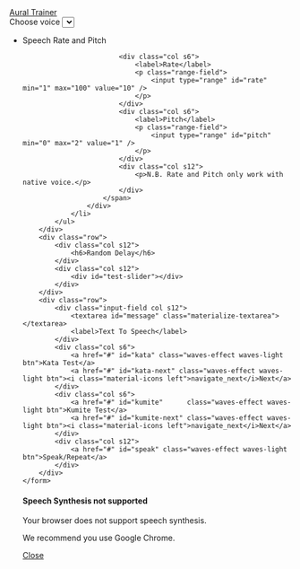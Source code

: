 <link rel="stylesheet" href="https://cdnjs.cloudflare.com/ajax/libs/materialize/1.0.0/css/materialize.min.css">
<link rel="stylesheet" href="nouislider.css">
<link href="https://fonts.googleapis.com/icon?family=Material+Icons" rel="stylesheet">

<div class="container">
	<div class="row">
		<nav>
			<div class="nav-wrapper">
				<div class="col s12">
					<a href="#" class="brand-logo">Aural Trainer</a>
				</div>
			</div>
		</nav>
	</div>
	<form class="col s8 offset-s2">
		<div class="row">
			<label>Choose voice</label>
			<select id="voices"></select>
		</div>
		<div class="row">
			<ul class="collapsible">
				<li>
					<div class="collapsible-header">Speech Rate and Pitch</div>
					<div class="collapsible-body">
						<span>

							<div class="col s6">
								<label>Rate</label>
								<p class="range-field">
									<input type="range" id="rate" min="1" max="100" value="10" />
								</p>
							</div>
							<div class="col s6">
								<label>Pitch</label>
								<p class="range-field">
									<input type="range" id="pitch" min="0" max="2" value="1" />
								</p>
							</div>
							<div class="col s12">
								<p>N.B. Rate and Pitch only work with native voice.</p>
							</div>		
						</span>
					</div>
				</li>
			</ul>	
		</div>
		<div class="row">
			<div class="col s12">
				<h6>Random Delay</h6>
			</div>
			<div class="col s12">
				<div id="test-slider"></div>
			</div>
		</div>
		<div class="row">
			<div class="input-field col s12">
				<textarea id="message" class="materialize-textarea"></textarea>
				<label>Text To Speech</label>
			</div>
			<div class="col s6">	
				<a href="#" id="kata" class="waves-effect waves-light btn">Kata Test</a>
				<a href="#" id="kata-next" class="waves-effect waves-light btn"><i class="material-icons left">navigate_next</i>Next</a>
			</div>
			<div class="col s6">		
				<a href="#" id="kumite"      class="waves-effect waves-light btn">Kumite Test</a>
				<a href="#" id="kumite-next" class="waves-effect waves-light btn"><i class="material-icons left">navigate_next</i>Next</a>
			</div>
			<div class="col s12">
				<a href="#" id="speak" class="waves-effect waves-light btn">Speak/Repeat</a>	
			</div>	
		</div>	
	</form>
</div>

<div id="modal1" class="modal">
	<h4>Speech Synthesis not supported</h4>
	<p>Your browser does not support speech synthesis.</p>
	<p>We recommend you use Google Chrome.</p>
	<div class="action-bar">
		<a href="#" class="waves-effect waves-green btn-flat modal-action modal-close">Close</a>
	</div>
</div>

<audio id="testAudio" hidden type="audio/mpeg"></audio>

<!-- Compiled and minified JavaScript -->
<script
  src="https://code.jquery.com/jquery-3.4.1.min.js"
  integrity="sha256-CSXorXvZcTkaix6Yvo6HppcZGetbYMGWSFlBw8HfCJo="
  crossorigin="anonymous"></script>
<script src="https://cdnjs.cloudflare.com/ajax/libs/materialize/1.0.0/js/materialize.min.js"></script>
<script src="nouislider.js"></script>
<script src="https://cdnjs.cloudflare.com/ajax/libs/wnumb/1.1.0/wNumb.min.js"></script>
<script>
//use Google 粤語（香港）

//https://developer.mozilla.org/en-US/docs/Web/JavaScript/Reference/Global_Objects/Math/random
function getRandomInt(p1, p2) {

  var m = p2 ? p2 - p1 : p1;
  return Math.floor(Math.random() * Math.floor(m)) + (p2 ? p1 : 0);
}

// https://itinerarium.github.io/phoneme-synthesis/
var phonetics = [
		["sanbon", "sanbonn"],
		["gohon", "go honn"],
		["kihon", "keyhon"],
		["jiyu", "jeeyu"],
		["migi", "migy"],
		["mae", "may"],
		["geri", "gehry"],		
		["age", "aggi"],
		["uke", "ookey"],
		["uraken", "youracken"], //uoracken earachen
		["gyaku", "guyackhu"], //Guycku 
		["geden", "Gehd dan"], 
		["barai", "bharrai"],
		["uchi", "oochi"],
		["kizami", "kizzahmi"],
		["keage", "keeahgi"],
		["usherio", "ohwsherro"], //yousherrow
		["heian", "hean"],
		["hidari", "hid areye"],
		["nidan", "kneedan"],
		["bassai", "bhass eye"],
		["shodan", "showdan"]
	],
	mp3 = [
		"age uki", 
		"bassai dai",
		"gedan barrai",       
		"gohon",              
		"gyaku zuki",
		"heian godan",        
		"heian nidan",        
		"heian sandan",
		"heian shodan",       
		"heian yondan",       
		"hidari",
		"jiyu ippon",               
		"kihon ippon",        
		"mai geri",
		"migi",               
		"sanbon zuki",
		"sanbon",             
		"set five",           
		"set four",
		"set one",            
		"set three",          
		"set two",
		"taikyo-ku-shodan",   
		"tekki shodan",       
		"uraken"
		],
	syllabus = {
/*
	"10th Kyu" : {
		belt : "blue",
		kata	: ["Taikyo-Ku-Shodan"]
	},
*/	
	"9th Kyu" : {
		belt   : "red",
		kumite : {
			"kihon ippon" : "set 1" 
		},
		kata	: ["taikyo-ku-shodan"]		
	},
	"8th Kyu" : {
		belt   : "orange",
		kumite : {
			"gohon" : "set 1" 
		},
		kata	: ["heian shodan"]
	},
	"7th Kyu" : {
		belt   : "yellow",
		kumite : {
			"sanbon" : "set 1" 
		},
		kata	: ["heian nidan"]
	},
	"6th Kyu" : {
		belt   : "green",
		kumite : {
			"kihon ippon" : "set 2" 
		},
		kata	: ["heian sandan"]	
	},
	"5th Kyu" : {
		belt   : "purple",
		kumite : {
			"kihon ippon" : "set 3" 
		},
		kata	: ["heian yondan"]
	},
	"4th Kyu" : {
		belt   : "purple-white",
		kumite : {
			"kihon ippon" : "set 4" 
		},
		kata	: ["heian godan"]	
	},
	"3rd Kyu" : {
		belt   : "brown",
		kumite : {
			"kihon ippon" : "set 5",
			"jiyu ippon"  : "set 1"
		},
		kata	: ["tekki shodan"]
	},
	"2nd Kyu" : {
		belt	: "brown-white",
		kihon	: [
			"Mae-Geri, Sanbon-Zuki",
			"Age-Uke, Uraken, Mae-Geri, Gyaku-Zuki, Geda-Barai",
			"Soto-Uke, Yoko-Empi, Uraken, Gyaku-Zuki, Gedan-Barai",
			"Uchi-Uke, Kizami-Zuki, Gyaku-Zuki",
			"Shuto-Uke, Kizami-Mawashi-Geri, Gyaku-Zuki, Gedan-Barai",
			"Mae-Geri, Mawashi-Geri, Uraken, Gyaku-Zuki, Gedan-Barai",
			"Mae-Geri, Kekomi, Shuto-Uchi, Gyaku-Zuki, Gedan-Barai",
			"Yoko-Geri-Keage & Kekomi, Gyaku-Zuki, Gedan-Barai",
			"Ushiro-Geri, Uraken, Gyaku-Zuki"
		],
		kumite : {
			"kihon ippon" : [["set five", "set four", "set three", "set two", "set one"],["", "hidari", "migi"]],
			"jiyu ippon"  : [["set two", "set one"],["", "hidari", "migi"]],
			"gohon": false,
			"sanbon" : false
		},	
		kata	: ["bassai dai"]
	}	
};

function getRandomBelt(data){

	var belts = Object.keys(data),
		random_no = getRandomInt(belts.length);

	return belts[random_no];
}

function getRandomBeltKumite(data, belt){

	var all_kumite = Object.keys(data[belt].kumite),
		random_no  = getRandomInt(all_kumite.length),
		kumite     = all_kumite[ random_no ],
		sets       = data[belt].kumite[kumite];

	if( !sets ){
		return [kumite];
	}
			
	var random_set_no = getRandomInt( sets[0].length ),
		option_no	  = getRandomInt( sets[1].length );
		
	return [kumite, sets[0][random_set_no], sets[1][option_no]];	
}

//https://codepen.io/SteveJRobertson/pen/emGWaR
$(function(){

	M.AutoInit();
	
	$('.collapsible').collapsible();
	$('#kumite-next').hide();
	$('#kata-next').hide();
	
	//process mp3 list
	for( var i = 0; i < mp3.length; i++) {

		mp3[i] = [new RegExp( '\\b' + mp3[i].replace(/\s+/i, '\\s+') + '\\b(?![^{]*})'), mp3[i] + ".mp3"];
		
		$('<audio controls preload="auto">')
			.attr('type', 'audio/mpeg')
			.attr('src', 'mp3/' + mp3[i][1])
			.appendTo('body')
			.hide();
	}	

	var slider = document.getElementById('test-slider');
		noUiSlider.create(slider, {
			start: [2, 10],
			connect: true,
			step: 1,
			orientation: 'horizontal', // 'horizontal' or 'vertical'
			range: {
				'min': 0,
				'max': 60
			},
			format: wNumb({
				decimals: 0
			})
		});
	  
	if ('speechSynthesis' in window) {
	  
		speechSynthesis.onvoiceschanged = function() {
		
			var $voicelist = $('#voices'),
				has_jp	 = false;

			if($voicelist.find('option').length == 0) {
			
				speechSynthesis.getVoices().forEach(function(voice, index) {
			
					//console.log(voice);
					var $option = $('<option>')
						.val(index)
						.html((voice.name || voice.voiceURI || voice.lang)+ (voice.default ? ' (default)' :''))
						.attr('data-lang', voice.lang)
						.attr('data-default_voice', voice.default);

					//M.toast({html: 'Found ' + voice.lang});
				
					//is there a Japanese voice?
					if( voice.lang == 'ja-JP' ) has_jp = true;
			   
					$voicelist.append($option);
				});

				//auto select japanese voice
				if( false && has_jp ){ 
					$('option[data-lang="ja-JP"]', $voicelist).attr('selected', true);
				}
				else {
					//selected default voice
					$('option[data-default_voice="1"]', $voicelist).attr('selected', true);
				}

				$voicelist.formSelect();
			}		  
		}

		$('#speak').click(function(){
		
			var text = $('#message').val().toLowerCase(),
				playlist = [];
			
			for( var i = 0; i < mp3.length; i++) {

				//can we perform a replace?				
				if( mp3[i][0].test(text) ) {
				
					//playlist.push('mp3/' + mp3[i][1]);				
					text = text.replace(mp3[i][0], '{mp3/' + mp3[i][1] + '}').trim();
				}
			}			

			const regex = /{([^}]+)}/gm;
			let m;

			while ((m = regex.exec(text)) !== null) {
			
				// This is necessary to avoid infinite loops with zero-width matches
				if (m.index === regex.lastIndex) {
					regex.lastIndex++;
				}

				// The result can be accessed through the `m`-variable.
				playlist.push(m[1]);//group 1
			}
			
			console.log(playlist);
			
			// https://stackoverflow.com/questions/44366485/how-to-make-multiple-mp3-files-play-one-after-another-on-the-click-of-a-button-u
			var currentTrackIndex = 0;    
			var delayBetweenTracks = 0;
			
			var audio = document.getElementById('testAudio'); 
			
			audio.src = playlist[currentTrackIndex];
			audio.play();
				  
			document.getElementById("testAudio").addEventListener("ended",function(e) {
			       
			  setTimeout(function() { 
				currentTrackIndex++;
				if (currentTrackIndex < playlist.length) { 
				  audio.src = playlist[currentTrackIndex];
				  audio.play();
				}
			  }, delayBetweenTracks);
			});			
		});
		
		$('#synthesize-speech').click(function(){
		
			var text = $('#message').val().toLowerCase();
			var msg = new SpeechSynthesisUtterance();
			var voices = window.speechSynthesis.getVoices();
			msg.voice = voices[$('#voices').val()];
			msg.rate = $('#rate').val() / 10;
			msg.pitch = $('#pitch').val();
			
			for( var i = 0; i < phonetics.length; i++) {
				console.log(phonetics[i][0]);
				text = text.replace(phonetics[i][0], phonetics[i][1]);
			}
			
			msg.text = text;

			msg.onend = function(e) {
				console.log('Finished in ' + e.elapsedTime + ' seconds.');
			};

			console.log("speaking: " + text);
			speechSynthesis.speak(msg);
		});
		
		function speak(msg){
		
			$('#message').focus().val( msg );
			$('#speak').trigger('click');
		};
		  
		$('#kata').click(function(){

			var r = getRandomInt.apply(null, 
										slider.noUiSlider.get().map(function(item) {
																		return parseInt(item, 10);
																	})
									  )||0,
				b = getRandomBelt(syllabus),
				k = syllabus[b],
				c = $.extend(true, {}, syllabus); //copy grading syllabus
		
			delete c[b]; //remove selected belt from copy
			
			//assign copy to next button
			$('#kata-next')
				.data(c)
				.show();
			
			console.log( k.kata + " in " + r + "(s)");
			window.setTimeout(speak, r * 1000, k.kata);	 	 
		});	
		
		$('#kata-next').click(function(){

			var r = getRandomInt.apply(null, 
										slider.noUiSlider.get().map(function(item) {
																		return parseInt(item, 10);
																	})
									  )||0,
				s = $('#kata-next').data(),	//syllabus stored in next button
				b = getRandomBelt(s),
				k = syllabus[b];
		
			delete s[b]; //remove selected belt from copy
			
			//re-assign syllabus next button
			$('#kata-next').data(s);
			
			//hide next button if this is the last
			if( !Object.keys(s).length ){
			
				$('#kata-next').hide();
			}
			
			console.log( k.kata + " in " + r + "(s)");
			window.setTimeout(speak, r * 1000, k.kata);	 	 
		});		
		
		$('#kumite').click(function(){

			var r = getRandomInt.apply(null, 
										slider.noUiSlider.get().map(function(item) {
																		return parseInt(item, 10);
																	})
									  )||0,
				b = "2nd Kyu",				
				k = getRandomBeltKumite(syllabus, b),				
				s = k.join(' '),
				c = $.extend(true, {}, syllabus); //copy grading syllabus
				
			if( k.length > 1 ){
			
				var kumite_name = k[0],
					set_name    = k[1],
					set_array 	= c[b].kumite[kumite_name];

				//remove selected kumite set
				var index = set_array[0].indexOf(set_name);
				
				if (index > -1) {
				  set_array[0].splice(index, 1);
				}				
				
				console.log(set_array);
				c[b].kumite[ kumite_name ][ set_name ] = set_array;
			}
			else {
			
				delete c[b].kumite[ k[0] ]; //remove selected kumite from belt
			}
		
			//re-assign syllabus next button
			$('#kumite-next')
				.data(c)
				.show();
			
			console.log( s + " in " + r + "(s)");
			window.setTimeout(speak, r * 1000, s);	
		});	
		
		$('#kumite-next').click(function(){

			var r = getRandomInt.apply(null, 
										slider.noUiSlider.get().map(function(item) {
																		return parseInt(item, 10);
																	})
									  )||0,
				c = $('#kumite-next').data(),	//syllabus stored in next button
				b = "2nd Kyu",				
				k = getRandomBeltKumite(c, b),				
				s = k.join(' ');
				
			if( k.length > 1 ){
			
				var kumite_name = k[0],
					set_name    = k[1],
					set_array 	= c[b].kumite[kumite_name];

				//remove selected kumite set
				var index = set_array[0].indexOf(set_name);
				
				if (index > -1) {
				  set_array[0].splice(index, 1);
				}				
				
				if( !set_array[0].length ){
				
					delete c[b].kumite[ kumite_name ];
				}
			}
			else {
			
				delete c[b].kumite[ k[0] ]; //remove selected kumite from belt
			}
			
			//re-assign syllabus next button
			$('#kumite-next').data(c);
			
			//hide next button if this is the last
			if( !Object.keys(c[b].kumite).length ){
			
				$('#kumite-next').hide();
			}
			
			console.log( s + " in " + r + "(s)");
			window.setTimeout(speak, r * 1000, s);		 
		});			
	  } 
	  else {
		$('#modal1').openModal();
	  }
});
</script>

